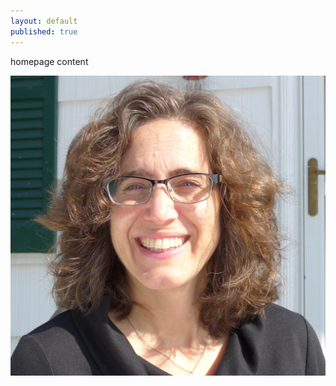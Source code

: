 ```yaml
---
layout: default
published: true
---
```


homepage content

![Susan Morduch, Phd.](/media/susan_outside.jpg)

